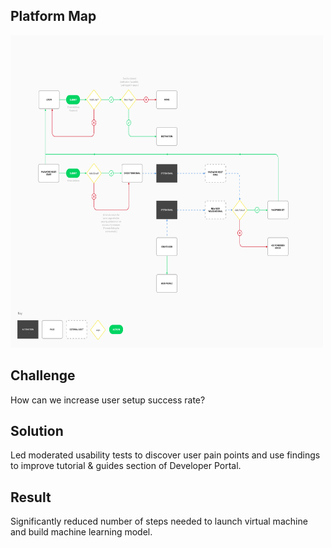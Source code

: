 ## Platform Map

<img src="https://github.com/ddavis-100/UX_Portfolio/blob/master/images/1*i00wc9Mn7C-DwEi4BZtsPw.png" width="500" height="500">

## Challenge

How can we increase user setup success rate? 

## Solution

Led moderated usability tests to discover user pain points and use findings to improve tutorial & guides section of Developer Portal. 

## Result

Significantly reduced number of steps needed to launch virtual machine and build machine learning model. 
